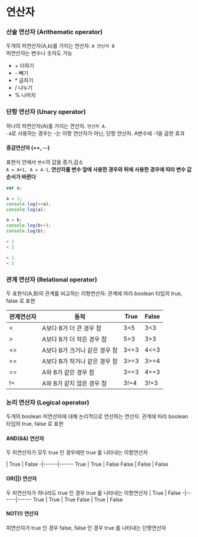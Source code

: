 연산자
======
### 산술 연산자 (Arithematic operator)
두개의 피연산자(A,b)를 가지는 연산자. `A 연산자 B`  
피연산자는 변수나 숫자도 가능
+ \+ 더하기
+ \- 빼기
+ \* 곱하기
+ \/ 나누기
+ \% 나머지
### 단항 연산자 (Unary operator)
하나의 피연산자(A)를 가지는 연산자. `연산자 A`.  
`-A`로 사용하는 경우는 \-는 이항 연산자가 아닌, 단항 연산자. A변수에 -1을 곱한 효과
#### 증감연산자 (++, --)
표현식 안에서 `변수`의 값을 증가,감소  
`A = A+1, A = A-1`, **연산자를 변수 앞에 사용한 경우와 뒤에 사용한 경우에 따라 변수 값 순서가 바뀐다**
```js
var a;

a = 1;
console.log(++a);
console.log(a);

a = b;
console.log(b++);
console.log(b);

< 2
< 2

< 1
< 2
```
### 관계 연산자 (Relational operator)
두 표현식(A,B)의 관계를 비교하는 이항연산자. 관계에 따라 boolean 타입의 true, false 로 표현

관계연산자 | 동작 | True | False
-----------|------|------|------
< | A보다 B가 더 큰 경우 참 | 3<5 | 3<3
> | A보다 B가 더 작은 경우 참 | 5>3 | 3>3
<= | A보다 B가 크거나 같은 경우 참 | 3<=3 | 4<=3
\>= | A보다 B가 작거나 같은 경우 참 | 3>=3 | 3>=4
== | A와 B가 같은 경우 참 | 3==3 | 4==3
!= | A와 B가 같지 않은 경우 참 | 3!=4 | 3!=3
### 논리 연산자 (Logical operator)
두개의 boolean 피연산자에 대해 논리적으로 연산하는 연산자. 관계에 따라 boolean 타입의 true, false 로 표현
#### AND(&&) 연산자
두 피연산자가 모두 true 인 경우에만 true 를 나타내는 이항연산자

 | True | False
-|------|------
True | True | False
False | False | False

#### OR(||) 연산자
두 피연산자가 하나라도 true 인 경우 true 를 나타내는 이항연산자
 | True | False
-|------|------
True | True | True
False | True | False

#### NOT(!) 연산자
피연산자가 true 인 경우 false, false 인 경우 true 를 나타내는 단항연산자